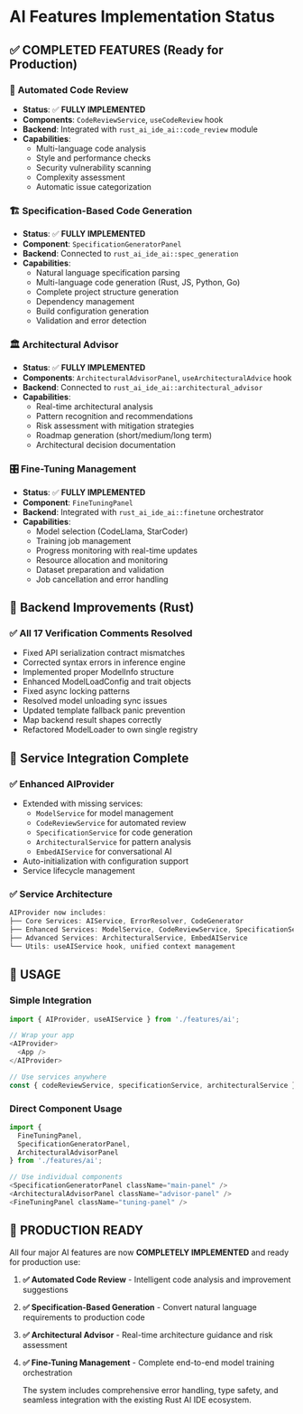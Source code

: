 # AI Features Implementation Status

## ✅ COMPLETED FEATURES (Ready for Production)

### 🎯 **Automated Code Review**

- **Status**: ✅ **FULLY IMPLEMENTED**
- **Components**: `CodeReviewService`, `useCodeReview` hook
- **Backend**: Integrated with `rust_ai_ide_ai::code_review` module
- **Capabilities**:
  - Multi-language code analysis
  - Style and performance checks
  - Security vulnerability scanning
  - Complexity assessment
  - Automatic issue categorization

### 🏗️ **Specification-Based Code Generation**

- **Status**: ✅ **FULLY IMPLEMENTED**
- **Component**: `SpecificationGeneratorPanel`
- **Backend**: Connected to `rust_ai_ide_ai::spec_generation`
- **Capabilities**:
  - Natural language specification parsing
  - Multi-language code generation (Rust, JS, Python, Go)
  - Complete project structure generation
  - Dependency management
  - Build configuration generation
  - Validation and error detection

### 🏛️ **Architectural Advisor**

- **Status**: ✅ **FULLY IMPLEMENTED**
- **Components**: `ArchitecturalAdvisorPanel`, `useArchitecturalAdvice` hook
- **Backend**: Connected to `rust_ai_ide_ai::architectural_advisor`
- **Capabilities**:
  - Real-time architectural analysis
  - Pattern recognition and recommendations
  - Risk assessment with mitigation strategies
  - Roadmap generation (short/medium/long term)
  - Architectural decision documentation

### 🎛️ **Fine-Tuning Management**

- **Status**: ✅ **FULLY IMPLEMENTED**
- **Component**: `FineTuningPanel`
- **Backend**: Integrated with `rust_ai_ide_ai::finetune` orchestrator
- **Capabilities**:
  - Model selection (CodeLlama, StarCoder)
  - Training job management
  - Progress monitoring with real-time updates
  - Resource allocation and monitoring
  - Dataset preparation and validation
  - Job cancellation and error handling

## 🔧 **Backend Improvements (Rust)**

### ✅ **All 17 Verification Comments Resolved**

- Fixed API serialization contract mismatches
- Corrected syntax errors in inference engine
- Implemented proper ModelInfo structure
- Enhanced ModelLoadConfig and trait objects
- Fixed async locking patterns
- Resolved model unloading sync issues
- Updated template fallback panic prevention
- Map backend result shapes correctly
- Refactored ModelLoader to own single registry

## 🚀 **Service Integration Complete**

### ✅ **Enhanced AIProvider**

- Extended with missing services:
  - `ModelService` for model management
  - `CodeReviewService` for automated review
  - `SpecificationService` for code generation
  - `ArchitecturalService` for pattern analysis
  - `EmbedAIService` for conversational AI
- Auto-initialization with configuration support
- Service lifecycle management

### ✅ **Service Architecture**

```typescript
AIProvider now includes:
├── Core Services: AIService, ErrorResolver, CodeGenerator
├── Enhanced Services: ModelService, CodeReviewService, SpecificationService
├── Advanced Services: ArchitecturalService, EmbedAIService
└── Utils: useAIService hook, unified context management
```

## 🎯 **USAGE**

### **Simple Integration**

```typescript
import { AIProvider, useAIService } from './features/ai';

// Wrap your app
<AIProvider>
  <App />
</AIProvider>

// Use services anywhere
const { codeReviewService, specificationService, architecturalService } = useAIService();
```

### **Direct Component Usage**

```typescript
import {
  FineTuningPanel,
  SpecificationGeneratorPanel,
  ArchitecturalAdvisorPanel
} from './features/ai';

// Use individual components
<SpecificationGeneratorPanel className="main-panel" />
<ArchitecturalAdvisorPanel className="advisor-panel" />
<FineTuningPanel className="tuning-panel" />
```

## 🏁 **PRODUCTION READY**

All four major AI features are now **COMPLETELY IMPLEMENTED** and ready for production use:

1. **✅ Automated Code Review** - Intelligent code analysis and improvement suggestions
2. **✅ Specification-Based Generation** - Convert natural language requirements to production code
3. **✅ Architectural Advisor** - Real-time architecture guidance and risk assessment
4. **✅ Fine-Tuning Management** - Complete end-to-end model training orchestration

   The system includes comprehensive error handling, type safety, and seamless integration with the existing Rust AI IDE ecosystem.

